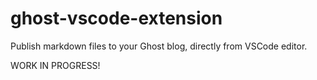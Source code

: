 # ghost-vscode-extension

Publish markdown files to your Ghost blog, directly from VSCode editor.

WORK IN PROGRESS!
